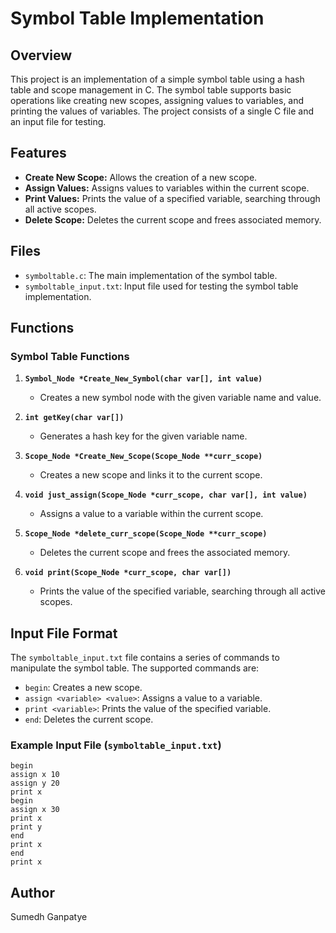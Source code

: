 # Symbol Table Implementation

## Overview
This project is an implementation of a simple symbol table using a hash table and scope management in C. The symbol table supports basic operations like creating new scopes, assigning values to variables, and printing the values of variables. The project consists of a single C file and an input file for testing.

## Features
- **Create New Scope:** Allows the creation of a new scope.
- **Assign Values:** Assigns values to variables within the current scope.
- **Print Values:** Prints the value of a specified variable, searching through all active scopes.
- **Delete Scope:** Deletes the current scope and frees associated memory.

## Files
- `symboltable.c`: The main implementation of the symbol table.
- `symboltable_input.txt`: Input file used for testing the symbol table implementation.

## Functions

### Symbol Table Functions

1. **`Symbol_Node *Create_New_Symbol(char var[], int value)`**
   - Creates a new symbol node with the given variable name and value.
   
2. **`int getKey(char var[])`**
   - Generates a hash key for the given variable name.
   
3. **`Scope_Node *Create_New_Scope(Scope_Node **curr_scope)`**
   - Creates a new scope and links it to the current scope.
   
4. **`void just_assign(Scope_Node *curr_scope, char var[], int value)`**
   - Assigns a value to a variable within the current scope.
   
5. **`Scope_Node *delete_curr_scope(Scope_Node **curr_scope)`**
   - Deletes the current scope and frees the associated memory.
   
6. **`void print(Scope_Node *curr_scope, char var[])`**
   - Prints the value of the specified variable, searching through all active scopes.

## Input File Format
The `symboltable_input.txt` file contains a series of commands to manipulate the symbol table. The supported commands are:

- `begin`: Creates a new scope.
- `assign <variable> <value>`: Assigns a value to a variable.
- `print <variable>`: Prints the value of the specified variable.
- `end`: Deletes the current scope.

### Example Input File (`symboltable_input.txt`)

```plaintext
begin
assign x 10
assign y 20
print x
begin
assign x 30
print x
print y
end
print x
end
print x
```

## Author
Sumedh Ganpatye

